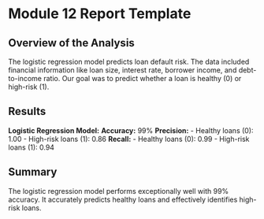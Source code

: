 # Module 12 Report Template

## Overview of the Analysis

The logistic regression model predicts loan default risk. The data included financial information like loan size, interest rate, borrower income, and debt-to-income ratio. Our goal was to predict whether a loan is healthy (0) or high-risk (1).

## Results

 **Logistic Regression Model:**
   **Accuracy:** 99%
   **Precision:**
    - Healthy loans (0): 1.00
    - High-risk loans (1): 0.86
   **Recall:**
    - Healthy loans (0): 0.99
    - High-risk loans (1): 0.94

## Summary

The logistic regression model performs exceptionally well with 99% accuracy. It accurately predicts healthy loans and effectively identifies high-risk loans.